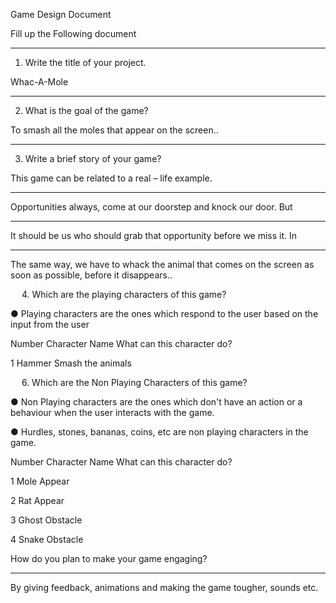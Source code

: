 Game Design Document

Fill up the Following document 


________________________________________



1.	Write the title of your project.

Whac-A-Mole

________________________________________


2.	What is the goal of the game? 

To smash all the moles that appear on the screen..

________________________________________


3.	Write a brief story of your game?

This game can be related to a real – life example.

________________________________________
Opportunities always, come at our doorstep and knock our door. But

________________________________________
It should be us who should grab that opportunity before we miss it. In 

________________________________________
The same way, we have to whack the animal that comes on the screen as soon as possible, before it disappears..


 
4.	Which are the playing characters of this game?

●	Playing characters are the ones which respond to the user based on the input from the user

Number	Character Name	What can this character do? 

1	Hammer	Smash the animals

 
6.	Which are the Non Playing Characters of this game?

●	Non Playing characters are the ones which don't have an action or a behaviour when the user interacts with the game.

●	Hurdles, stones, bananas, coins, etc are non playing characters in the game. 

Number	Character Name	What can this character do? 

1	Mole	Appear

2	Rat	Appear

3	Ghost	Obstacle

4	Snake	Obstacle


How do you plan to make your game engaging? 

________________________________________________________________________________________________________________________________________________________________
By giving feedback, animations and making the game tougher, sounds etc.




